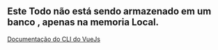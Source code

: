 ## Este Todo não está sendo armazenado em um banco , apenas na memoria Local.


[Documentação do CLI do VueJs](https://cli.vuejs.org/guide/installation.html)
